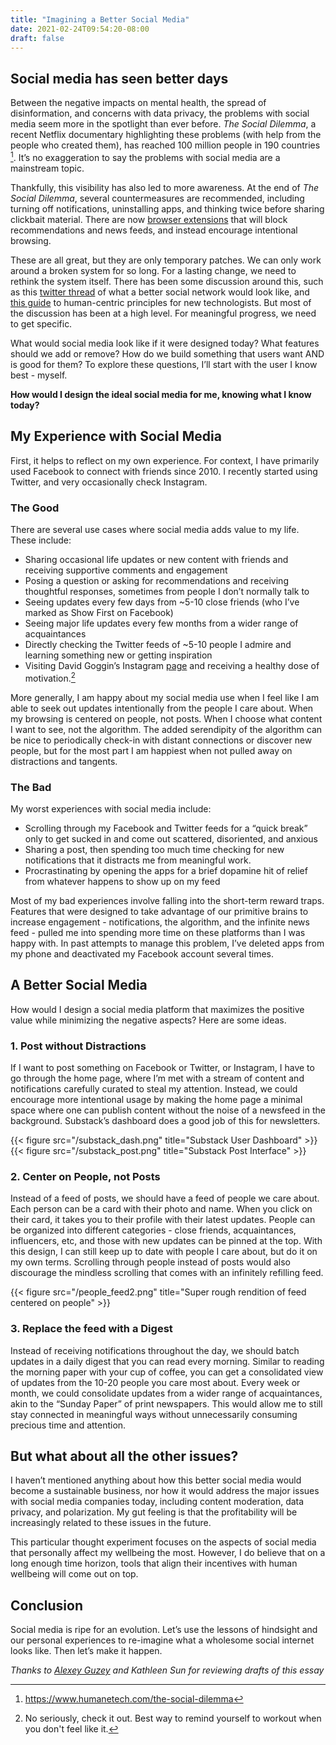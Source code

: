 ```yaml
---
title: "Imagining a Better Social Media"
date: 2021-02-24T09:54:20-08:00
draft: false
---
```


## Social media has seen better days

Between the negative impacts on mental health, the spread of disinformation, and concerns with data privacy, the problems with social media seem more in the spotlight than ever before. _The Social Dilemma_, a recent Netflix documentary highlighting these problems (with help from the people who created them), has reached 100 million people in 190 countries [^1]. It’s no exaggeration to say the problems with social media are a mainstream topic.

[^1]: https://www.humanetech.com/the-social-dilemma

Thankfully, this visibility has also led to more awareness. At the end of _The Social Dilemma_, several countermeasures are recommended, including turning off notifications, uninstalling apps, and thinking twice before sharing clickbait material. There are now [browser extensions](https://www.hidefeed.com/) that will block recommendations and news feeds, and instead encourage intentional browsing.

These are all great, but they are only temporary patches. We can only work around a broken system for so long. For a lasting change, we need to rethink the system itself. There has been some discussion around this, such as this [twitter thread](https://twitter.com/cwarzel/status/1278116194621419520) of what a better social network would look like, and [this guide](https://www.humanetech.com/technologists) to human-centric principles for new technologists. But most of the discussion has been at a high level. For meaningful progress, we need to get specific.

What would social media look like if it were designed today? What features should we add or remove? How do we build something that users want AND is good for them? To explore these questions, I’ll start with the user I know best - myself.

**How would I design the ideal social media for me, knowing what I know today?**

## My Experience with Social Media

First, it helps to reflect on my own experience. For context, I have primarily used Facebook to connect with friends since 2010. I recently started using Twitter, and very occasionally check Instagram.

### The Good

There are several use cases where social media adds value to my life. These include:

- Sharing occasional life updates or new content with friends and receiving supportive comments and engagement
- Posing a question or asking for recommendations and receiving thoughtful responses, sometimes from people I don’t normally talk to
- Seeing updates every few days from ~5-10 close friends (who I’ve marked as Show First on Facebook)
- Seeing major life updates every few months from a wider range of acquaintances
- Directly checking the Twitter feeds of ~5-10 people I admire and learning something new or getting inspiration
- Visiting David Goggin’s Instagram [page](https://www.instagram.com/davidgoggins/) and receiving a healthy dose of motivation.[^2]

[^2]: No seriously, check it out. Best way to remind yourself to workout when you don't feel like it.

More generally, I am happy about my social media use when I feel like I am able to seek out updates intentionally from the people I care about. When my browsing is centered on people, not posts. When I choose what content I want to see, not the algorithm. The added serendipity of the algorithm can be nice to periodically check-in with distant connections or discover new people, but for the most part I am happiest when not pulled away on distractions and tangents.

### The Bad

My worst experiences with social media include:

- Scrolling through my Facebook and Twitter feeds for a “quick break” only to get sucked in and come out scattered, disoriented, and anxious
- Sharing a post, then spending too much time checking for new notifications that it distracts me from meaningful work.
- Procrastinating by opening the apps for a brief dopamine hit of relief from whatever happens to show up on my feed

Most of my bad experiences involve falling into the short-term reward traps. Features that were designed to take advantage of our primitive brains to increase engagement - notifications, the algorithm, and the infinite news feed - pulled me into spending more time on these platforms than I was happy with. In past attempts to manage this problem, I’ve deleted apps from my phone and deactivated my Facebook account several times.

## A Better Social Media

How would I design a social media platform that maximizes the positive value while minimizing the negative aspects? Here are some ideas.

### 1. Post without Distractions

If I want to post something on Facebook or Twitter, or Instagram, I have to go through the home page, where I’m met with a stream of content and notifications carefully curated to steal my attention. Instead, we could encourage more intentional usage by making the home page a minimal space where one can publish content without the noise of a newsfeed in the background.
Substack’s dashboard does a good job of this for newsletters.

{{< figure src="/substack_dash.png" title="Substack User Dashboard" >}}
{{< figure src="/substack_post.png" title="Substack Post Interface" >}}

### 2. Center on People, not Posts

Instead of a feed of posts, we should have a feed of people we care about. Each person can be a card with their photo and name. When you click on their card, it takes you to their profile with their latest updates. People can be organized into different categories - close friends, acquaintances, influencers, etc, and those with new updates can be pinned at the top. With this design, I can still keep up to date with people I care about, but do it on my own terms. Scrolling through people instead of posts would also discourage the mindless scrolling that comes with an infinitely refilling feed.

{{< figure src="/people_feed2.png" title="Super rough rendition of feed centered on people" >}}

### 3. Replace the feed with a Digest

Instead of receiving notifications throughout the day, we should batch updates in a daily digest that you can read every morning. Similar to reading the morning paper with your cup of coffee, you can get a consolidated view of updates from the 10-20 people you care most about. Every week or month, we could consolidate updates from a wider range of acquaintances, akin to the “Sunday Paper” of print newspapers. This would allow me to still stay connected in meaningful ways without unnecessarily consuming precious time and attention.

## But what about all the other issues?

I haven’t mentioned anything about how this better social media would become a sustainable business, nor how it would address the major issues with social media companies today, including content moderation, data privacy, and polarization. My gut feeling is that the profitability will be increasingly related to these issues in the future.

This particular thought experiment focuses on the aspects of social media that personally affect my wellbeing the most. However, I do believe that on a long enough time horizon, tools that align their incentives with human wellbeing will come out on top.

## Conclusion

Social media is ripe for an evolution. Let’s use the lessons of hindsight and our personal experiences to re-imagine what a wholesome social internet looks like. Then let’s make it happen.

_Thanks to [Alexey Guzey](https://guzey.com) and Kathleen Sun for reviewing drafts of this essay_
